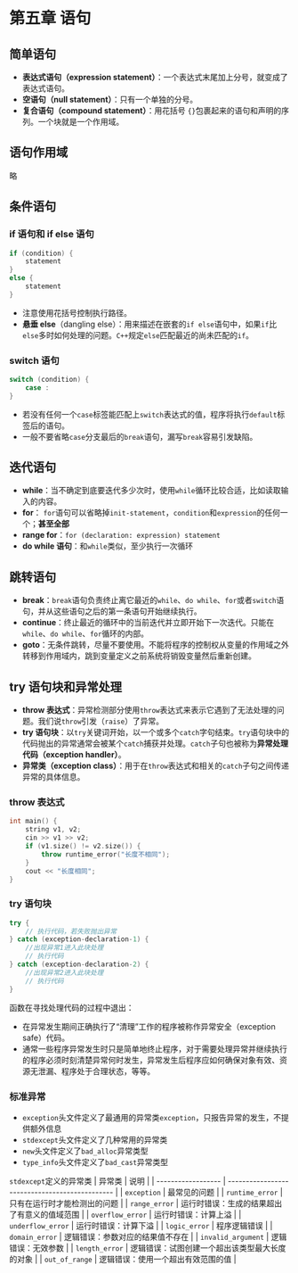 # 第五章 语句

## 简单语句

- **表达式语句（expression statement）**：一个表达式末尾加上分号，就变成了表达式语句。
- **空语句（null statement）**：只有一个单独的分号。
- **复合语句（compound statement）**：用花括号 `{}`包裹起来的语句和声明的序列。一个块就是一个作用域。

## 语句作用域

略

## 条件语句

### if 语句和 if else 语句

```cpp
if (condition) {
    statement
}
else {
    statement
}
```

- 注意使用花括号控制执行路径。
- **悬垂 else**（dangling else）：用来描述在嵌套的`if else`语句中，如果`if`比`else`多时如何处理的问题。`C++`规定`else`匹配最近的尚未匹配的`if`。

### switch 语句

```cpp
switch (condition) {
    case :
}
```
- 若没有任何一个`case`标签能匹配上`switch`表达式的值，程序将执行`default`标签后的语句。
- 一般不要省略`case`分支最后的`break`语句，漏写`break`容易引发缺陷。

## 迭代语句

- **while**：当不确定到底要迭代多少次时，使用`while`循环比较合适，比如读取输入的内容。
- **for**： `for`语句可以省略掉`init-statement`，`condition`和`expression`的任何一个；**甚至全部**
- **range for**：`for (declaration: expression) statement`
- **do while 语句**：和`while`类似，至少执行一次循环

## 跳转语句

- **break**：`break`语句负责终止离它最近的`while`、`do while`、`for`或者`switch`语句，并从这些语句之后的第一条语句开始继续执行。
- **continue**：终止最近的循环中的当前迭代并立即开始下一次迭代。只能在`while`、`do while`、`for`循环的内部。
- **goto**：无条件跳转，尽量不要使用。不能将程序的控制权从变量的作用域之外转移到作用域内，跳到变量定义之前系统将销毁变量然后重新创建。

## try 语句块和异常处理

- **throw 表达式**：异常检测部分使用`throw`表达式来表示它遇到了无法处理的问题。我们说`throw`引发（`raise`）了异常。
- **try 语句块**：以`try`关键词开始，以一个或多个`catch`字句结束。`try`语句块中的代码抛出的异常通常会被某个`catch`捕获并处理。`catch`子句也被称为**异常处理代码（exception handler）**。
- **异常类（exception class）**：用于在`throw`表达式和相关的`catch`子句之间传递异常的具体信息。

### throw 表达式

```cpp
int main() {
    string v1, v2;
    cin >> v1 >> v2;
    if (v1.size() != v2.size()) {
        throw runtime_error("长度不相同");
    }
    cout << "长度相同";
}
```

### try 语句块

```cpp
try {
    // 执行代码，若失败抛出异常
} catch (exception-declaration-1) {
    //出现异常1进入此块处理
    // 执行代码
} catch (exception-declaration-2) {
    //出现异常2进入此块处理
    // 执行代码
}
```

函数在寻找处理代码的过程中退出：
- 在异常发生期间正确执行了“清理”工作的程序被称作异常安全（exception safe）代码。
- 通常一些程序异常发生时只是简单地终止程序，对于需要处理异常并继续执行的程序必须时刻清楚异常何时发生，异常发生后程序应如何确保对象有效、资源无泄漏、程序处于合理状态，等等。

### 标准异常

- `exception`头文件定义了最通用的异常类`exception`，只报告异常的发生，不提供额外信息
- `stdexcept`头文件定义了几种常用的异常类
- `new`头文件定义了`bad_alloc`异常类型
- `type_info`头文件定义了`bad_cast`异常类型

`stdexcept`定义的异常类
| 异常类             | 说明                                           |
| ------------------ | ---------------------------------------------- |
| `exception`        | 最常见的问题                                   |
| `runtime_error`    | 只有在运行时才能检测出的问题                   |
| `range_error`      | 运行时错误：生成的结果超出了有意义的值域范围   |
| `overflow_error`   | 运行时错误：计算上溢                           |
| `underflow_error`  | 运行时错误：计算下溢                           |
| `logic_error`      | 程序逻辑错误                                   |
| `domain_error`     | 逻辑错误：参数对应的结果值不存在               |
| `invalid_argument` | 逻辑错误：无效参数                             |
| `length_error`     | 逻辑错误：试图创建一个超出该类型最大长度的对象 |
| `out_of_range`     | 逻辑错误：使用一个超出有效范围的值             |
